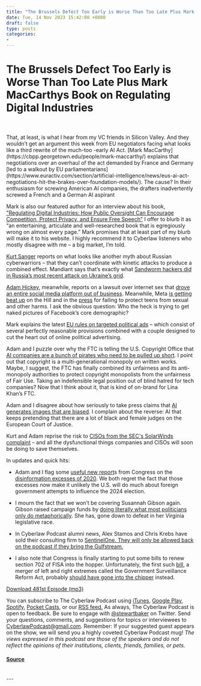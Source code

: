 ```yaml
---
title: "The Brussels Defect Too Early is Worse Than Too Late Plus Mark MacCarthys Book on Regulating Digital Industries"
date: Tue, 14 Nov 2023 15:42:00 +0000
draft: false
type: posts
categories: 
- 
---
```

# The Brussels Defect Too Early is Worse Than Too Late Plus Mark MacCarthys Book on Regulating Digital Industries

<br/>

<br/>
That, at least, is what I hear from my VC friends in Silicon Valley. And they wouldn’t get an argument this week from EU negotiators facing what looks like a third rewrite of the much-too -early AI Act. [Mark MacCarthy](https://cbpp.georgetown.edu/people/mark-maccarthy/) explains that negotiations over an overhaul of the act demanded by France and Germany [led to a walkout by EU parliamentarians](https://www.euractiv.com/section/artificial-intelligence/news/eus-ai-act-negotiations-hit-the-brakes-over-foundation-models/). The cause? In their enthusiasm for screwing American AI companies, the drafters inadvertently screwed a French and a German AI aspirant

Mark is also our featured author for an interview about his book, ["Regulating Digital Industries: How Public Oversight Can Encourage Competition, Protect Privacy, and Ensure Free Speech"](https://www.amazon.com/Regulating-Digital-Industries-Oversight-Competition-ebook/dp/B0C4GDTNDZ) I offer to blurb it as “an entertaining, articulate and well-researched book that is egregiously wrong on almost every page.” Mark promises that at least part of my blurb will make it to his website. I highly recommend it to Cyberlaw listeners who mostly disagree with me – a big market, I’m told.

[Kurt Sanger](https://www.linkedin.com/in/kurt-sanger-311970115/) reports on what looks like another myth about Russian cyberwarriors – that they can’t coordinate with kinetic attacks to produce a combined effect. Mandiant says that’s exactly what [Sandworm hackers did in Russia’s most recent attack on Ukraine’s grid](https://www.wired.com/story/sandworm-ukraine-third-blackout-cyberattack/).

[Adam Hickey](https://www.mayerbrown.com/en/people/h/adam-hickey?tab=overview), meanwhile, reports on a lawsuit over internet sex that [drove an entire social media platform out of business](https://www.wired.com/story/omegle-shutdown-lawsuit-child-sexual-abuse/). Meanwhile, Meta [is getting beat up](https://www.cnn.com/2023/11/07/tech/meta-ignored-warnings-instagrams-harm/) on the Hill and in the [press](https://techcrunch.com/2023/11/07/meta-discord-and-others-unveil-effort-to-combat-online-child-sexual-exploitation-and-abuse/) for failing to protect teens from sexual and other harms. I ask the obvious question: Who the heck is trying to get naked pictures of Facebook’s core demographic?

Mark explains the latest [EU rules on targeted political ads](https://www.reuters.com/technology/big-tech-face-tougher-rules-targeted-political-ads-eu-2023-11-07/) – which consist of several perfectly reasonable provisions combined with a couple designed to cut the heart out of online political advertising. 

Adam and I puzzle over why the FTC is telling the U.S. Copyright Office that [AI companies are a bunch of pirates who need to be pulled up short](https://venturebeat.com/ai/ftc-takes-shots-at-ai-in-rare-filing-to-us-copyright-office/). I point out that copyright is a multi-generational monopoly on written works. Maybe, I suggest, the FTC has finally combined its unfairness and its anti-monopoly authorities to protect copyright monopolists from the unfairness of Fair Use. Taking an indefensible legal position out of blind hatred for tech companies? Now that I think about it, that is kind of on-brand for Lina Khan’s FTC. 

Adam and I disagree about how seriously to take press claims that [AI generates images that are biased](https://www.washingtonpost.com/technology/interactive/2023/ai-generated-images-bias-racism-sexism-stereotypes/?itid=hp-more-top-stories_p006_f004&utm_source=pocket_saves). I complain about the reverse: AI that keeps pretending that there are a lot of black and female judges on the European Court of Justice.  

Kurt and Adam reprise the risk to [CISOs from the SEC's SolarWinds complaint](https://www.darkreading.com/operations/cisos-beware-secs-solarwinds-action-shows-theyre-scapegoating-us) – and all the dysfunctional things companies and CISOs will soon be doing to save themselves.

In updates and quick hits: 

-   Adam and I flag some [useful new report](https://www.realclearinvestigations.com/articles/2023/11/06/documents_shed_new_light_on_feds_collusion_with_private_actors_to_police_speech_on_social_media_990672.html?mc_cid=95df7f830c&mc_eid=fba478624c&utm_source=pocket_saves)s from Congress on the [disinformation excesses of 2020](https://judiciary.house.gov/sites/evo-subsites/republicans-judiciary.house.gov/files/evo-media-document/EIP_Jira_Ticket_Staff_Report_11-6-23_Clean.pdf?utm_source=pocket_saves). We both regret the fact that those excesses now make it unlikely the U.S. will do much about foreign government attempts to influence the 2024 election. 
    
-   I mourn the fact that we won’t be covering Susannah Gibson again. Gibson raised campaign funds by [doing literally what most politicians only do metaphorically](https://pjmedia.com/vodkapundit/2023/11/08/insanity-wrap-amateur-pr0n-star-goes-down-in-virginia-n4923730?utm_source=pocket_saves). She has, gone down to defeat in her Virginia legislative race. 
    
-   In Cyberlaw Podcast alumni news, Alex Stamos and Chris Krebs have sold their consulting firm to [SentinelOne. They will only be allowed back on the podcast if they bring the Gulfstream.](https://therecord.media/sentinelone-to-acquire-krebs-stamos-group)  
    
-   I also note that Congress is finally starting to put some bills to renew section 702 of FISA into the hopper. Unfortunately, the first such [bill](https://www.wyden.senate.gov/imo/media/doc/government_surveillance_reform_act_of_2023_bill_text.pdf?utm_source=pocket_saves), a merger of left and right extremes called the Government Surveillance Reform Act, probably [should have gone into the chipper](https://therecord.media/bipartisan-legislation-congress-renew-overhaul-surveillance-section-702) instead. 
    

[Download 481st Episode (mp3)](https://www.steptoe.com/podcasts/TheCyberlawPodcast-481.mp3)

You can subscribe to The Cyberlaw Podcast using [iTunes](https://itunes.apple.com/us/podcast/steptoe-cyberlaw-podcast/id830593115?mt=2), [Google Play](https://play.google.com/music/listen#/ps/Ikx2d2ncjvw6zuoq3zh4qp2i7qu), [Spotify](https://open.spotify.com/show/3Co2wdTUaZr4Xqnlxs4soG), [Pocket Casts](http://pcasts.in/steptoe), or our [RSS feed.](http://www.steptoe.com/feed-Cyberlaw.rss) As always, The Cyberlaw Podcast is open to feedback. Be sure to engage with [@stewartbaker](https://twitter.com/stewartbaker) on Twitter. Send your questions, comments, and suggestions for topics or interviewees to [CyberlawPodcast@gmail.com](mailto:CyberlawPodcast@gmail.com). Remember: If your suggested guest appears on the show, we will send you a highly coveted Cyberlaw Podcast mug! _The views expressed in this podcast are those of the speakers and do not reflect the opinions of their institutions, clients, friends, families, or pets._

#### [Source](https://sites.libsyn.com/52286/the-brussels-defect-too-early-is-worse-than-too-late-plus-mark-maccarthys-book-on-regulating-digital-industries)

<br/>
---
